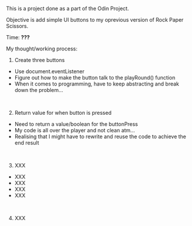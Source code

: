 This is a project done as a part of the Odin Project.

Objective is add simple UI buttons to my oprevious version of Rock Paper Scissors.

Time: <strong> ??? </strong>

My thought/working process: <br>

1. Create three buttons 
- Use document.eventListener
- Figure out how to make the button talk to the playRound() function
- When it comes to programming, have to keep abstracting and break down the problem...


<br>

2. Return value for when button is pressed
- Need to return a value/boolean for the buttonPress
- My code is all over the player and not clean atm...
- Realising that I might have to rewrite and reuse the code to achieve the end result

<br>

3. XXX
- XXX
- XXX
- XXX
- XXX

<br>

4. XXX
<br>


